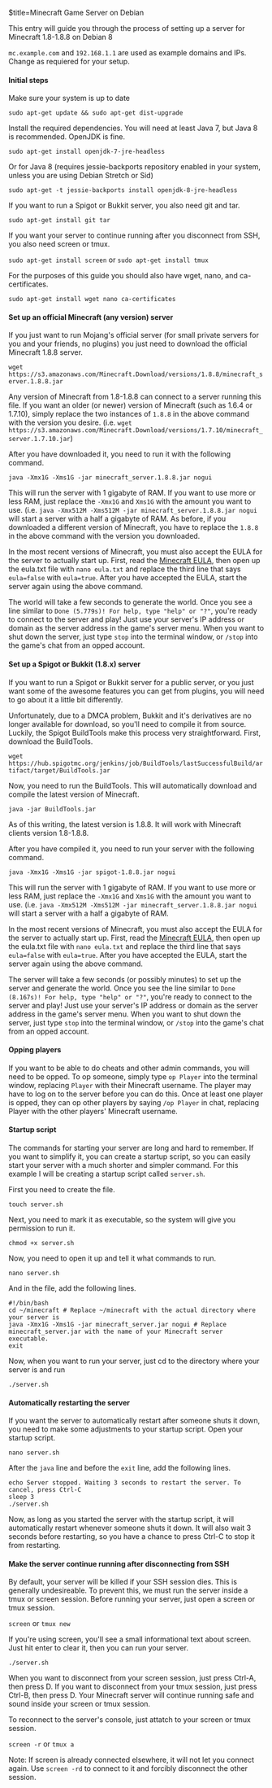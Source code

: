 $title=Minecraft Game Server on Debian

This entry will guide you through the process of setting up a server for Minecraft 1.8-1.8.8 on Debian 8

`mc.example.com` and `192.168.1.1` are used as example domains and IPs. Change as requiered for your setup.

#### Initial steps

Make sure your system is up to date

`sudo apt-get update && sudo apt-get dist-upgrade`

Install the required dependencies. You will need at least Java 7, but Java 8 is recommended. OpenJDK is fine.

`sudo apt-get install openjdk-7-jre-headless`

Or for Java 8 (requires jessie-backports repository enabled in your system, unless you are using Debian Stretch or Sid)

`sudo apt-get -t jessie-backports install openjdk-8-jre-headless`

If you want to run a Spigot or Bukkit server, you also need git and tar.

`sudo apt-get install git tar`

If you want your server to continue running after you disconnect from SSH, you also need screen or tmux.

`sudo apt-get install screen` or `sudo apt-get install tmux`

For the purposes of this guide you should also have wget, nano, and ca-certificates.

`sudo apt-get install wget nano ca-certificates`

#### Set up an official Minecraft (any version) server

If you just want to run Mojang's official server (for small private servers for you and your friends, no plugins) you just need to download the official Minecraft 1.8.8 server.

`wget https://s3.amazonaws.com/Minecraft.Download/versions/1.8.8/minecraft_server.1.8.8.jar`

Any version of Minecraft from 1.8-1.8.8 can connect to a server running this file. If you want an older (or newer) version of Minecraft (such as 1.6.4 or 1.7.10), simply replace the two instances of `1.8.8` in the above command with the version you desire. (i.e. `wget https://s3.amazonaws.com/Minecraft.Download/versions/1.7.10/minecraft_server.1.7.10.jar`)

After you have downloaded it, you need to run it with the following command.

`java -Xmx1G -Xms1G -jar minecraft_server.1.8.8.jar nogui`

This will run the server with 1 gigabyte of RAM. If you want to use more or less RAM, just replace the `-Xmx1G` and `Xms1G` with the amount you want to use. (i.e. `java -Xmx512M -Xms512M -jar minecraft_server.1.8.8.jar nogui` will start a server with a half a gigabyte of RAM. As before, if you downloaded a different version of Minecraft, you have to replace the `1.8.8` in the above command with the version you downloaded.

In the most recent versions of Minecraft, you must also accept the EULA for the server to actually start up. First, read the [Minecraft EULA](https://account.mojang.com/documents/minecraft_eula), then open up the eula.txt file with `nano eula.txt` and replace the third line that says `eula=false` with `eula=true`. After you have accepted the EULA, start the server again using the above command.

The world will take a few seconds to generate the world. Once you see a line similar to `Done (5.779s)! For help, type "help" or "?"`, you're ready to connect to the server and play! Just use your server's IP address or domain as the server address in the game's server menu. When you want to shut down the server, just type `stop` into the terminal window, or `/stop` into the game's chat from an opped account.

#### Set up a Spigot or Bukkit (1.8.x) server

If you want to run a Spigot or Bukkit server for a public server, or you just want some of the awesome features you can get from plugins, you will need to go about it a little bit differently.

Unfortunately, due to a DMCA problem, Bukkit and it's derivatives are no longer available for download, so you'll need to compile it from source. Luckily, the Spigot BuildTools make this process very straightforward. First, download the BuildTools.

`wget https://hub.spigotmc.org/jenkins/job/BuildTools/lastSuccessfulBuild/artifact/target/BuildTools.jar`

Now, you need to run the BuildTools. This will automatically download and compile the latest version of Minecraft.

`java -jar BuildTools.jar`

As of this writing, the latest version is 1.8.8. It will work with Minecraft clients version 1.8-1.8.8.

After you have compiled it, you need to run your server with the following command.

`java -Xmx1G -Xms1G -jar spigot-1.8.8.jar nogui`

This will run the server with 1 gigabyte of RAM. If you want to use more or less RAM, just replace the `-Xmx1G` and `Xms1G` with the amount you want to use. (i.e. `java -Xmx512M -Xms512M -jar minecraft_server.1.8.8.jar nogui` will start a server with a half a gigabyte of RAM.

In the most recent versions of Minecraft, you must also accept the EULA for the server to actually start up. First, read the [Minecraft EULA](https://account.mojang.com/documents/minecraft_eula), then open up the eula.txt file with `nano eula.txt` and replace the third line that says `eula=false` with `eula=true`. After you have accepted the EULA, start the server again using the above command.

The server will take a few seconds (or possibly minutes) to set up the server and generate the world. Once you see the line similar to `Done (8.167s)! For help, type "help" or "?"`, you're ready to connect to the server and play! Just use your server's IP address or domain as the server address in the game's server menu. When you want to shut down the server, just type `stop` into the terminal window, or `/stop` into the game's chat from an opped account.

#### Opping players

If you want to be able to do cheats and other admin commands, you will need to be opped. To op someone, simply type `op Player` into the terminal window, replacing `Player` with their Minecraft username. The player may have to log on to the server before you can do this. Once at least one player is opped, they can op other players by saying `/op Player` in chat, replacing Player with the other players' Minecraft username.

#### Startup script

The commands for starting your server are long and hard to remember. If you want to simplify it, you can create a startup script, so you can easily start your server with a much shorter and simpler command. For this example I will be creating a startup script called `server.sh`.

First you need to create the file.

`touch server.sh`

Next, you need to mark it as executable, so the system will give you permission to run it.

`chmod +x server.sh`

Now, you need to open it up and tell it what commands to run.

`nano server.sh`

And in the file, add the following lines.

```
#!/bin/bash
cd ~/minecraft # Replace ~/minecraft with the actual directory where your server is
java -Xmx1G -Xms1G -jar minecraft_server.jar nogui # Replace minecraft_server.jar with the name of your Minecraft server executable.
exit
```

Now, when you want to run your server, just cd to the directory where your server is and run 

`./server.sh`

#### Automatically restarting the server

If you want the server to automatically restart after someone shuts it down, you need to make some adjustments to your startup script. Open your startup script.

`nano server.sh`

After the `java` line and before the `exit` line, add the following lines.

```
echo Server stopped. Waiting 3 seconds to restart the server. To cancel, press Ctrl-C
sleep 3
./server.sh
```

Now, as long as you started the server with the startup script, it will automatically restart whenever someone shuts it down. It will also wait 3 seconds before restarting, so you have a chance to press Ctrl-C to stop it from restarting.

#### Make the server continue running after disconnecting from SSH

By default, your server will be killed if your SSH session dies. This is generally undesireable. To prevent this, we must run the server inside a tmux or screen session. Before running your server, just open a screen or tmux session.

`screen` or `tmux new`

If you're using screen, you'll see a small informational text about screen. Just hit enter to clear it, then you can run your server.

`./server.sh`

When you want to disconnect from your screen session, just press Ctrl-A, then press D. If you want to disconnect from your tmux session, just press Ctrl-B, then press D. Your Minecraft server will continue running safe and sound inside your screen or tmux session.

To reconnect to the server's console, just attatch to your screen or tmux session.

`screen -r` or `tmux a`

Note: If screen is already connected elsewhere, it will not let you connect again. Use `screen -rd` to connect to it and forcibly disconnect the other session.
